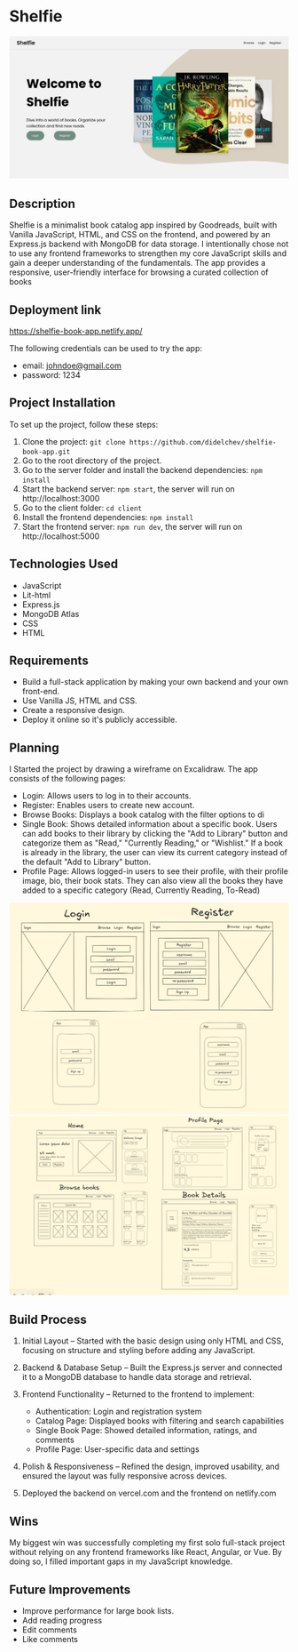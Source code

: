 # Shelfie
![Project Screenshot](client/public/images/shelfie-welcome-img.png)

## Description
Shelfie is a minimalist book catalog app inspired by Goodreads, built with Vanilla JavaScript, HTML, and CSS on the frontend, and powered by an Express.js backend with MongoDB for data storage. I intentionally chose not to use any frontend frameworks to strengthen my core JavaScript skills and gain a deeper understanding of the fundamentals. The app provides a responsive, user-friendly interface for browsing a curated collection of books


## Deployment link
https://shelfie-book-app.netlify.app/

The following credentials can be used to try the app:
* email: johndoe@gmail.com  
* password: 1234

## Project Installation
To set up the project, follow these steps:
1) Clone the project: `git clone https://github.com/didelchev/shelfie-book-app.git`
2) Go to the root directory of the project.
3) Go to the server folder and install the backend dependencies: `npm install`
4) Start the backend server: `npm start`, the server will run on http://localhost:3000
5) Go to the client folder: `cd client`
6) Install the frontend dependencies: `npm install`
7) Start the frontend server: `npm run dev`, the server will run on http://localhost:5000

## Technologies Used
* JavaScript
* Lit-html
* Express.js
* MongoDB Atlas
* CSS
* HTML

## Requirements 
* Build a full-stack application by making your own backend and your own front-end.
* Use Vanilla JS, HTML and CSS.
* Create a responsive design.
* Deploy it online so it's publicly accessible.


## Planning 
I Started the project by drawing a wireframe on Excalidraw. The app consists of the following pages:

* Login: Allows users to log in to their accounts.
* Register: Enables users to create new account.
* Browse Books: Displays a book catalog with the filter options to di
* Single Book: Shows detailed information about a specific book. Users can add books to their library by clicking the "Add to Library" button and categorize them as "Read," "Currently Reading," or "Wishlist." If a book is already in the library, the user can view its current category instead of the default "Add to Library" button.
* Profile Page: Allows logged-in users to see their profile, with their profile image, bio, their book stats. They can also view all the books they have added to a specific category (Read, Currently Reading, To-Read)

![Project Screenshot](client/public/images/login-register-wireframe.png)
![Project Screenshot](client/public/images/wireframes.png)



## Build Process 
1) Initial Layout – Started with the basic design using only HTML and CSS, focusing on structure and styling before adding any JavaScript.

2) Backend & Database Setup – Built the Express.js server and connected it to a MongoDB database to handle data storage and retrieval.

3) Frontend Functionality – Returned to the frontend to implement:
    * Authentication: Login and registration system
    * Catalog Page: Displayed books with filtering and search capabilities
    * Single Book Page: Showed detailed information, ratings, and comments
    * Profile Page: User-specific data and settings

4) Polish & Responsiveness – Refined the design, improved usability, and ensured the layout was fully responsive across devices.

5) Deployed the backend on vercel.com and the frontend on netlify.com

## Wins
My biggest win was successfully completing my first solo full-stack project without relying on any frontend frameworks like React, Angular, or Vue. By doing so, I filled important gaps in my JavaScript knowledge.


## Future Improvements
* Improve performance for large book lists.
* Add reading progress
* Edit comments
* Like comments 
